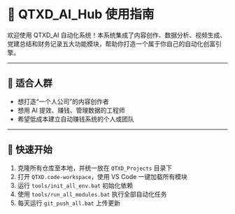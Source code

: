 # 📘 QTXD_AI_Hub 使用指南

欢迎使用 QTXD_AI 自动化系统！本系统集成了内容创作、数据分析、视频生成、党建总结和财务记录五大功能模块，帮助你打造一个属于你自己的自动化创富引擎。

---

## 🧠 适合人群
- 想打造“一个人公司”的内容创作者
- 想用 AI 提效、赚钱、管理数据的工程师
- 希望低成本建立自动赚钱系统的个人或团队

---

## 🧱 快速开始
1. 克隆所有仓库至本地，并统一放在 `QTXD_Projects` 目录下
2. 打开 `QTXD.code-workspace`，使用 VS Code 一键加载所有模块
3. 运行 `tools/init_all_env.bat` 初始化依赖
4. 使用 `tools/run_all_modules.bat` 执行全部自动化任务
5. 每天运行 `git_push_all.bat` 上传更新